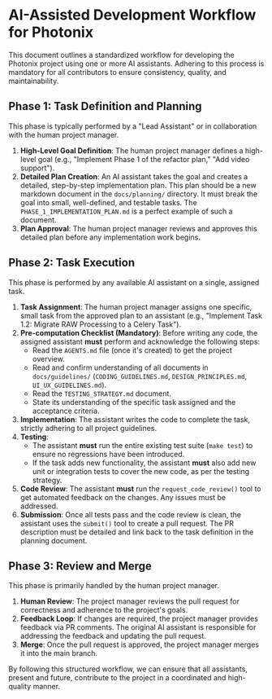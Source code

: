 # AI-Assisted Development Workflow for Photonix

This document outlines a standardized workflow for developing the Photonix project using one or more AI assistants. Adhering to this process is mandatory for all contributors to ensure consistency, quality, and maintainability.

## Phase 1: Task Definition and Planning

This phase is typically performed by a "Lead Assistant" or in collaboration with the human project manager.

1.  **High-Level Goal Definition**: The human project manager defines a high-level goal (e.g., "Implement Phase 1 of the refactor plan," "Add video support").
2.  **Detailed Plan Creation**: An AI assistant takes the goal and creates a detailed, step-by-step implementation plan. This plan should be a new markdown document in the `docs/planning/` directory. It must break the goal into small, well-defined, and testable tasks. The `PHASE_1_IMPLEMENTATION_PLAN.md` is a perfect example of such a document.
3.  **Plan Approval**: The human project manager reviews and approves this detailed plan before any implementation work begins.

## Phase 2: Task Execution

This phase is performed by any available AI assistant on a single, assigned task.

1.  **Task Assignment**: The human project manager assigns one specific, small task from the approved plan to an assistant (e.g., "Implement Task 1.2: Migrate RAW Processing to a Celery Task").
2.  **Pre-computation Checklist (Mandatory)**: Before writing any code, the assigned assistant **must** perform and acknowledge the following steps:
    *   Read the `AGENTS.md` file (once it's created) to get the project overview.
    *   Read and confirm understanding of all documents in `docs/guidelines/` (`CODING_GUIDELINES.md`, `DESIGN_PRINCIPLES.md`, `UI_UX_GUIDELINES.md`).
    *   Read the `TESTING_STRATEGY.md` document.
    *   State its understanding of the specific task assigned and the acceptance criteria.
3.  **Implementation**: The assistant writes the code to complete the task, strictly adhering to all project guidelines.
4.  **Testing**:
    *   The assistant **must** run the entire existing test suite (`make test`) to ensure no regressions have been introduced.
    *   If the task adds new functionality, the assistant **must** also add new unit or integration tests to cover the new code, as per the testing strategy.
5.  **Code Review**: The assistant **must** run the `request_code_review()` tool to get automated feedback on the changes. Any issues must be addressed.
6.  **Submission**: Once all tests pass and the code review is clean, the assistant uses the `submit()` tool to create a pull request. The PR description must be detailed and link back to the task definition in the planning document.

## Phase 3: Review and Merge

This phase is primarily handled by the human project manager.

1.  **Human Review**: The project manager reviews the pull request for correctness and adherence to the project's goals.
2.  **Feedback Loop**: If changes are required, the project manager provides feedback via PR comments. The original AI assistant is responsible for addressing the feedback and updating the pull request.
3.  **Merge**: Once the pull request is approved, the project manager merges it into the main branch.

By following this structured workflow, we can ensure that all assistants, present and future, contribute to the project in a coordinated and high-quality manner.
